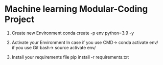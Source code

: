 # Machine learning Modular-Coding Project

1. Create new Environment
conda create -p env python=3.9 -y

2. Activate your Environment
In case if you use CMD-> conda activate env/
if you use Git bash-> source activate env/

3. Install your requirements file
pip install -r requirements.txt